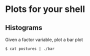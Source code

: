 Plots for your shell
=========

## Histograms
Given a factor variable, plot a bar plot

    $ cat postures | ./bar

